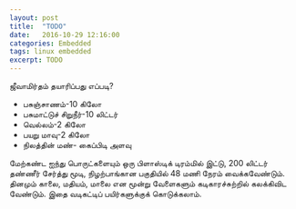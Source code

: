 ```yaml
---
layout: post
title:  "TODO"
date:   2016-10-29 12:16:00
categories: Embedded
tags: linux embedded
excerpt: TODO
---
```


ஜீவாமிர்தம் தயாரிப்பது எப்படி?

* பசுஞ்சாணம்-10 கிலோ
* பசுமாட்டுச் சிறுநீர்-10 லிட்டர்
* வெல்லம்-2 கிலோ
* பயறு மாவு-2 கிலோ
* நிலத்தின் மண்- கைப்பிடி அளவு

மேற்கண்ட ஐந்து பொருட்களையும் ஒரு பிளாஸ்டிக் டிரம்மில் இட்டு, 200 லிட்டர் தண்ணீர் சேர்த்து மூடி, நிழற்பாங்கான பகுதியில் 48 மணி நேரம் வைக்கவேண்டும். தினமும் காலை, மதியம், மாலை என மூன்று வேளைகளும் கடிகாரச்சுற்றில் கலக்கிவிட வேண்டும். இதை வடிகட்டிப் பயிர்களுக்குக் கொடுக்கலாம்.
